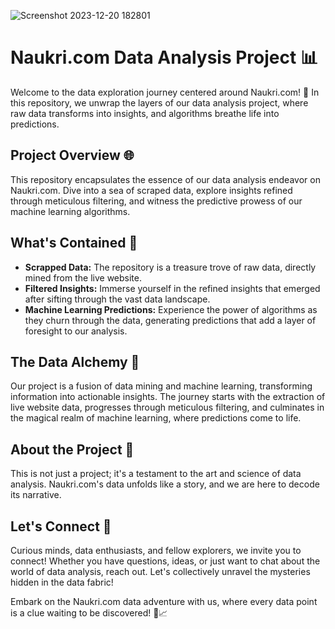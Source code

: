 
![Screenshot 2023-12-20 182801](https://github.com/rishi1500/Naukri.com-web-scrapping-and-analysis/assets/95222081/e9b0f99d-b322-4289-b4aa-c5934fc0d573)
# Naukri.com Data Analysis Project 📊

Welcome to the data exploration journey centered around Naukri.com! 🚀 In this repository, we unwrap the layers of our data analysis project, where raw data transforms into insights, and algorithms breathe life into predictions.

## Project Overview 🌐

This repository encapsulates the essence of our data analysis endeavor on Naukri.com. Dive into a sea of scraped data, explore insights refined through meticulous filtering, and witness the predictive prowess of our machine learning algorithms.

## What's Contained 📂

- **Scrapped Data:** The repository is a treasure trove of raw data, directly mined from the live website.
- **Filtered Insights:** Immerse yourself in the refined insights that emerged after sifting through the vast data landscape.
- **Machine Learning Predictions:** Experience the power of algorithms as they churn through the data, generating predictions that add a layer of foresight to our analysis.

## The Data Alchemy 🔮

Our project is a fusion of data mining and machine learning, transforming information into actionable insights. The journey starts with the extraction of live website data, progresses through meticulous filtering, and culminates in the magical realm of machine learning, where predictions come to life.

## About the Project 📑

This is not just a project; it's a testament to the art and science of data analysis. Naukri.com's data unfolds like a story, and we are here to decode its narrative.

## Let's Connect 🤝

Curious minds, data enthusiasts, and fellow explorers, we invite you to connect! Whether you have questions, ideas, or just want to chat about the world of data analysis, reach out. Let's collectively unravel the mysteries hidden in the data fabric!

Embark on the Naukri.com data adventure with us, where every data point is a clue waiting to be discovered! 🚀📈
